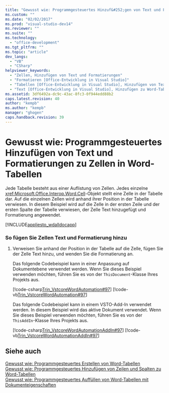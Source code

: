 ```yaml
---
title: "Gewusst wie: Programmgesteuertes Hinzuf&#252;gen von Text und Formatierungen zu Zellen in Word-Tabellen"
ms.custom: ""
ms.date: "02/02/2017"
ms.prod: "visual-studio-dev14"
ms.reviewer: ""
ms.suite: ""
ms.technology: 
  - "office-development"
ms.tgt_pltfrm: ""
ms.topic: "article"
dev_langs: 
  - "VB"
  - "CSharp"
helpviewer_keywords: 
  - "Zellen, Hinzufügen von Text und Formatierungen"
  - "Formatieren [Office-Entwicklung in Visual Studio]"
  - "Tabellen [Office-Entwicklung in Visual Studio], Hinzufügen von Text und Formatierungen"
  - "Text [Office-Entwicklung in Visual Studio], Hinzufügen zu Word-Tabellen"
ms.assetid: 3df6492a-dc9c-43ac-8fc3-0f944edd88b2
caps.latest.revision: 40
author: "kempb"
ms.author: "kempb"
manager: "ghogen"
caps.handback.revision: 39
---
```

# Gewusst wie: Programmgesteuertes Hinzuf&#252;gen von Text und Formatierungen zu Zellen in Word-Tabellen
  Jede Tabelle besteht aus einer Auflistung von Zellen.  Jedes einzelne <xref:Microsoft.Office.Interop.Word.Cell>\-Objekt stellt eine Zelle in der Tabelle dar.  Auf die einzelnen Zellen wird anhand ihrer Position in der Tabelle verwiesen.  In diesem Beispiel wird auf die Zelle in der ersten Zeile und der ersten Spalte der Tabelle verwiesen, der Zelle Text hinzugefügt und Formatierung angewendet.  
  
 [!INCLUDE[appliesto_wdalldocapp](../vsto/includes/appliesto-wdalldocapp-md.md)]  
  
### So fügen Sie Zellen Text und Formatierung hinzu  
  
1.  Verweisen Sie anhand der Position in der Tabelle auf die Zelle, fügen Sie der Zelle Text hinzu, und wenden Sie die Formatierung an.  
  
     Das folgende Codebeispiel kann in einer Anpassung auf Dokumentebene verwendet werden.  Wenn Sie dieses Beispiel verwenden möchten, führen Sie es von der `ThisDocument`\-Klasse Ihres Projekts aus.  
  
     [!code-csharp[Trin_VstcoreWordAutomation#97](../snippets/csharp/VS_Snippets_OfficeSP/Trin_VstcoreWordAutomation/CS/ThisDocument.cs#97)]
     [!code-vb[Trin_VstcoreWordAutomation#97](../snippets/visualbasic/VS_Snippets_OfficeSP/Trin_VstcoreWordAutomation/VB/ThisDocument.vb#97)]  
  
     Das folgende Codebeispiel kann in einem VSTO\-Add\-In verwendet werden.  In diesem Beispiel wird das aktive Dokument verwendet.  Wenn Sie dieses Beispiel verwenden möchten, führen Sie es von der `ThisAddIn`\-Klasse Ihres Projekts aus.  
  
     [!code-csharp[Trin_VstcoreWordAutomationAddIn#97](../snippets/csharp/VS_Snippets_OfficeSP/Trin_VstcoreWordAutomationAddIn/CS/ThisAddIn.cs#97)]
     [!code-vb[Trin_VstcoreWordAutomationAddIn#97](../snippets/visualbasic/VS_Snippets_OfficeSP/Trin_VstcoreWordAutomationAddIn/VB/ThisAddIn.vb#97)]  
  
## Siehe auch  
 [Gewusst wie: Programmgesteuertes Erstellen von Word-Tabellen](../vsto/how-to-programmatically-create-word-tables.md)   
 [Gewusst wie: Programmgesteuertes Hinzufügen von Zeilen und Spalten zu Word-Tabellen](../vsto/how-to-programmatically-add-rows-and-columns-to-word-tables.md)   
 [Gewusst wie: Programmgesteuertes Auffüllen von Word-Tabellen mit Dokumenteigenschaften](../vsto/how-to-programmatically-populate-word-tables-with-document-properties.md)  
  
  